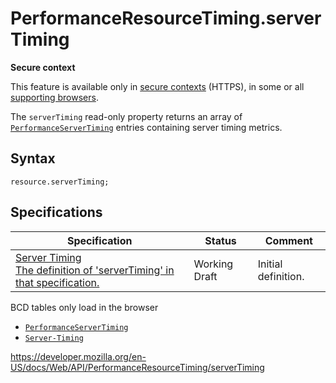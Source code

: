 PerformanceResourceTiming.serverTiming
======================================

**Secure context**

This feature is available only in [secure contexts](https://developer.mozilla.org/en-US/docs/Web/Security/Secure_Contexts) (HTTPS), in some or all [supporting browsers](#browser_compatibility).

The `serverTiming` read-only property returns an array of [`PerformanceServerTiming`](../performanceservertiming) entries containing server timing metrics.

Syntax
------

    resource.serverTiming;

Specifications
--------------

<table><thead><tr class="header"><th>Specification</th><th>Status</th><th>Comment</th></tr></thead><tbody><tr class="odd"><td><a href="https://w3c.github.io/server-timing/#servertiming-attribute">Server Timing<br />
<span class="small">The definition of 'serverTiming' in that specification.</span></a></td><td><span class="spec-wd">Working Draft</span></td><td>Initial definition.</td></tr></tbody></table>

BCD tables only load in the browser

-   [`PerformanceServerTiming`](../performanceservertiming)
-   [`Server-Timing`](https://developer.mozilla.org/en-US/docs/Web/HTTP/Headers/Server-Timing)

<a href="https://developer.mozilla.org/en-US/docs/Web/API/PerformanceResourceTiming/serverTiming" class="_attribution-link">https://developer.mozilla.org/en-US/docs/Web/API/PerformanceResourceTiming/serverTiming</a>
